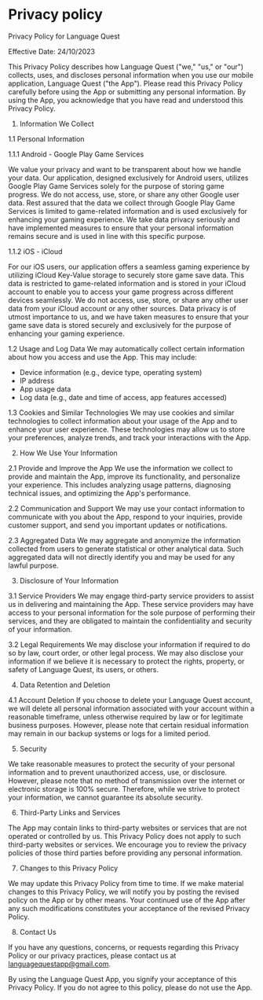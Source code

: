 # Privacy policy

Privacy Policy for Language Quest

Effective Date: 24/10/2023

This Privacy Policy describes how Language Quest ("we," "us," or "our") collects, uses, and discloses personal information when you use our mobile application, Language Quest ("the App"). Please read this Privacy Policy carefully before using the App or submitting any personal information. By using the App, you acknowledge that you have read and understood this Privacy Policy.

1. Information We Collect

1.1 Personal Information

1.1.1 Android - Google Play Game Services

We value your privacy and want to be transparent about how we handle your data. Our application, designed exclusively for Android users, utilizes Google Play Game Services solely for the purpose of storing game progress. We do not access, use, store, or share any other Google user data. Rest assured that the data we collect through Google Play Game Services is limited to game-related information and is used exclusively for enhancing your gaming experience. We take data privacy seriously and have implemented measures to ensure that your personal information remains secure and is used in line with this specific purpose.

1.1.2 iOS - iCloud

For our iOS users, our application offers a seamless gaming experience by utilizing iCloud Key-Value storage to securely store game save data. This data is restricted to game-related information and is stored in your iCloud account to enable you to access your game progress across different devices seamlessly. We do not access, use, store, or share any other user data from your iCloud account or any other sources. Data privacy is of utmost importance to us, and we have taken measures to ensure that your game save data is stored securely and exclusively for the purpose of enhancing your gaming experience.

1.2 Usage and Log Data
We may automatically collect certain information about how you access and use the App. This may include:

- Device information (e.g., device type, operating system)
- IP address
- App usage data
- Log data (e.g., date and time of access, app features accessed)

1.3 Cookies and Similar Technologies
We may use cookies and similar technologies to collect information about your usage of the App and to enhance your user experience. These technologies may allow us to store your preferences, analyze trends, and track your interactions with the App.

2. How We Use Your Information

2.1 Provide and Improve the App
We use the information we collect to provide and maintain the App, improve its functionality, and personalize your experience. This includes analyzing usage patterns, diagnosing technical issues, and optimizing the App's performance.

2.2 Communication and Support
We may use your contact information to communicate with you about the App, respond to your inquiries, provide customer support, and send you important updates or notifications.

2.3 Aggregated Data
We may aggregate and anonymize the information collected from users to generate statistical or other analytical data. Such aggregated data will not directly identify you and may be used for any lawful purpose.

3. Disclosure of Your Information

3.1 Service Providers
We may engage third-party service providers to assist us in delivering and maintaining the App. These service providers may have access to your personal information for the sole purpose of performing their services, and they are obligated to maintain the confidentiality and security of your information.

3.2 Legal Requirements
We may disclose your information if required to do so by law, court order, or other legal process. We may also disclose your information if we believe it is necessary to protect the rights, property, or safety of Language Quest, its users, or others.

4. Data Retention and Deletion

4.1 Account Deletion
If you choose to delete your Language Quest account, we will delete all personal information associated with your account within a reasonable timeframe, unless otherwise required by law or for legitimate business purposes. However, please note that certain residual information may remain in our backup systems or logs for a limited period.

5. Security

We take reasonable measures to protect the security of your personal information and to prevent unauthorized access, use, or disclosure. However, please note that no method of transmission over the internet or electronic storage is 100% secure. Therefore, while we strive to protect your information, we cannot guarantee its absolute security.

6. Third-Party Links and Services

The App may contain links to third-party websites or services that are not operated or controlled by us. This Privacy Policy does not apply to such third-party websites or services. We encourage you to review the privacy policies of those third parties before providing any personal information.

7. Changes to this Privacy Policy

We may update this Privacy Policy from time to time. If we make material changes to this Privacy Policy, we will notify you by posting the revised policy on the App or by other means. Your continued use of the App after any such modifications constitutes your acceptance of the revised Privacy Policy.

8. Contact Us

If you have any questions, concerns, or requests regarding this Privacy Policy or our privacy practices, please contact us at languagequestapp@gmail.com.

By using the Language Quest App, you signify your acceptance of this Privacy Policy. If you do not agree to this policy, please do not use the App.
